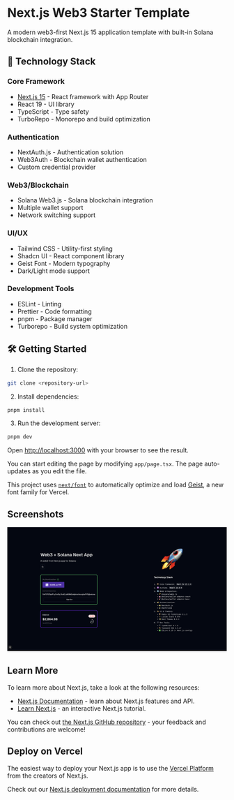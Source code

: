 # Next.js Web3 Starter Template

A modern web3-first Next.js 15 application template with built-in Solana blockchain integration.

## 🚀 Technology Stack

### Core Framework

- [Next.js 15](https://nextjs.org) - React framework with App Router
- React 19 - UI library
- TypeScript - Type safety
- TurboRepo - Monorepo and build optimization

### Authentication

- NextAuth.js - Authentication solution
- Web3Auth - Blockchain wallet authentication
- Custom credential provider

### Web3/Blockchain

- Solana Web3.js - Solana blockchain integration
- Multiple wallet support
- Network switching support

### UI/UX

- Tailwind CSS - Utility-first styling
- Shadcn UI - React component library
- Geist Font - Modern typography
- Dark/Light mode support

### Development Tools

- ESLint - Linting
- Prettier - Code formatting
- pnpm - Package manager
- Turborepo - Build system optimization

## 🛠️ Getting Started

1. Clone the repository:

```bash
git clone <repository-url>
```

2. Install dependencies:

```bash
pnpm install
```

3. Run the development server:

```bash
pnpm dev
```

Open [http://localhost:3000](http://localhost:3000) with your browser to see the result.

You can start editing the page by modifying `app/page.tsx`. The page auto-updates as you edit the file.

This project uses [`next/font`](https://nextjs.org/docs/app/building-your-application/optimizing/fonts) to automatically optimize and load [Geist](https://vercel.com/font), a new font family for Vercel.

## Screenshots

![Screenshot of Next.js Web3 Starter Template](./public/screenshot.png)

## Learn More

To learn more about Next.js, take a look at the following resources:

- [Next.js Documentation](https://nextjs.org/docs) - learn about Next.js features and API.
- [Learn Next.js](https://nextjs.org/learn) - an interactive Next.js tutorial.

You can check out [the Next.js GitHub repository](https://github.com/vercel/next.js) - your feedback and contributions are welcome!

## Deploy on Vercel

The easiest way to deploy your Next.js app is to use the [Vercel Platform](https://vercel.com/new?utm_medium=default-template&filter=next.js&utm_source=create-next-app&utm_campaign=create-next-app-readme) from the creators of Next.js.

Check out our [Next.js deployment documentation](https://nextjs.org/docs/app/building-your-application/deploying) for more details.
